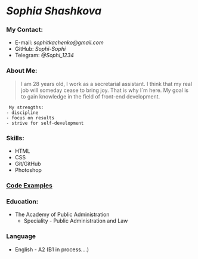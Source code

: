 # _Sophia Shashkova_

### My Contact:
* E-mail: _sophitkachenko@gmail.com_
* GitHub: _Sophi-Sophi_
* Telegram: _@Sophi_1234_

### About Me:

> I am 28 years old, I work as a secretarial assistant. I think that my real job will someday cease to bring joy. That is why I`m here. My goal is to gain knowledge in the field of front-end development.

     My strengths:
    - discipline
    - focus on results
    - strive for self-development

### Skills:

* HTML
* CSS 
* Git/GitHub
* Photoshop

### [Code Examples](https://Sophi-Sophi.github.io/rsschool-cv/cv) 

### Education:

* The Academy of Public Administration
    * Speciality - Public Administration and Law

### Language

* English - A2 (B1 in process….)


